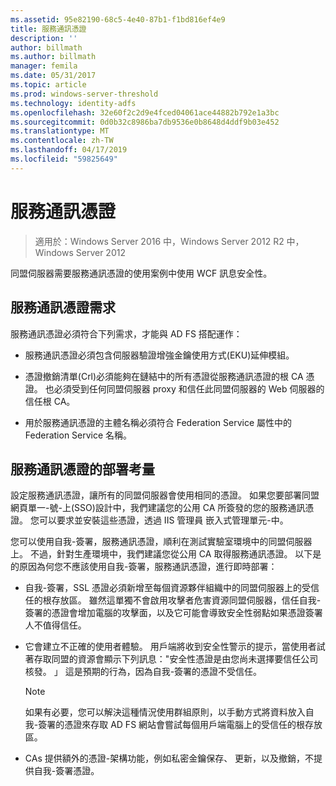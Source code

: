 ```yaml
---
ms.assetid: 95e82190-68c5-4e40-87b1-f1bd816ef4e9
title: 服務通訊憑證
description: ''
author: billmath
ms.author: billmath
manager: femila
ms.date: 05/31/2017
ms.topic: article
ms.prod: windows-server-threshold
ms.technology: identity-adfs
ms.openlocfilehash: 32e60f2c2d9e4fced04061ace44882b792e1a3bc
ms.sourcegitcommit: 0d0b32c8986ba7db9536e0b8648d4ddf9b03e452
ms.translationtype: MT
ms.contentlocale: zh-TW
ms.lasthandoff: 04/17/2019
ms.locfileid: "59825649"
---
```

# <a name="service-communications-certificates"></a>服務通訊憑證

>適用於：Windows Server 2016 中，Windows Server 2012 R2 中，Windows Server 2012

同盟伺服器需要服務通訊憑證的使用案例中使用 WCF 訊息安全性。  
  
## <a name="service-communication-certificate-requirements"></a>服務通訊憑證需求  
服務通訊憑證必須符合下列需求，才能與 AD FS 搭配運作：  
  
-   服務通訊憑證必須包含伺服器驗證增強金鑰使用方式\(EKU\)延伸模組。  
  
-   憑證撤銷清單\(Crl\)必須能夠在鏈結中的所有憑證從服務通訊憑證的根 CA 憑證。 也必須受到任何同盟伺服器 proxy 和信任此同盟伺服器的 Web 伺服器的信任根 CA。  
  
-   用於服務通訊憑證的主體名稱必須符合 Federation Service 屬性中的 Federation Service 名稱。  
  
## <a name="deployment-considerations-for-service-communication-certificates"></a>服務通訊憑證的部署考量  
設定服務通訊憑證，讓所有的同盟伺服器會使用相同的憑證。 如果您要部署同盟網頁單一\-號\-上\(SSO\)設計中，我們建議您的公用 CA 所簽發的您的服務通訊憑證。 您可以要求並安裝這些憑證，透過 IIS 管理員 嵌入式管理單元\-中。  
  
您可以使用自我\-簽署，服務通訊憑證，順利在測試實驗室環境中的同盟伺服器上。 不過，針對生產環境中，我們建議您從公用 CA 取得服務通訊憑證。 以下是的原因為何您不應該使用自我\-簽署，服務通訊憑證，進行即時部署：  
  
-   自我\-簽署，SSL 憑證必須新增至每個資源夥伴組織中的同盟伺服器上的受信任的根存放區。 雖然這單獨不會啟用攻擊者危害資源同盟伺服器，信任自我\-簽署的憑證會增加電腦的攻擊面，以及它可能會導致安全性弱點如果憑證簽署人不值得信任。  
  
-   它會建立不正確的使用者體驗。 用戶端將收到安全性警示的提示，當使用者試著存取同盟的資源會顯示下列訊息："安全性憑證是由您尚未選擇要信任公司核發。 」 這是預期的行為，因為自我\-簽署的憑證不受信任。  
  
    > [!NOTE]  
    > 如果有必要，您可以解決這種情況使用群組原則，以手動方式將資料放入自我\-簽署的憑證來存取 AD FS 網站會嘗試每個用戶端電腦上的受信任的根存放區。  
  
-   CAs 提供額外的憑證\-架構功能，例如私密金鑰保存、 更新，以及撤銷，不提供自我\-簽署憑證。  
  

